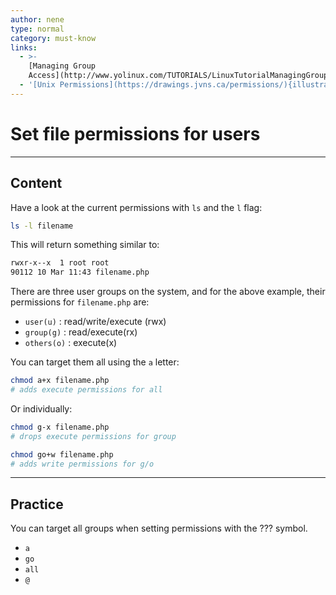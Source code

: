 ```yaml
---
author: nene
type: normal
category: must-know
links:
  - >-
    [Managing Group
    Access](http://www.yolinux.com/TUTORIALS/LinuxTutorialManagingGroups.html){website}
  - '[Unix Permissions](https://drawings.jvns.ca/permissions/){illustration}'
---
```


# Set file permissions for users


---

## Content

Have a look at the current permissions with `ls` and the `l` flag:

```sh
ls -l filename
```

This will return something similar to: 

```sh
rwxr-x--x  1 root root
90112 10 Mar 11:43 filename.php
```

There are three user groups on the system, and for the above example, their permissions for `filename.php` are:

- `user(u)` : read/write/execute (rwx)
- `group(g)` : read/execute(rx)
- `others(o)` : execute(x)

You can target them all using the `a` letter:

```bash
chmod a+x filename.php
# adds execute permissions for all
```

Or individually:

```bash
chmod g-x filename.php
# drops execute permissions for group

chmod go+w filename.php
# adds write permissions for g/o
```


---

## Practice

You can target all groups when setting permissions with the ??? symbol. 

- `a` 
- `go` 
- `all` 
- `@`
